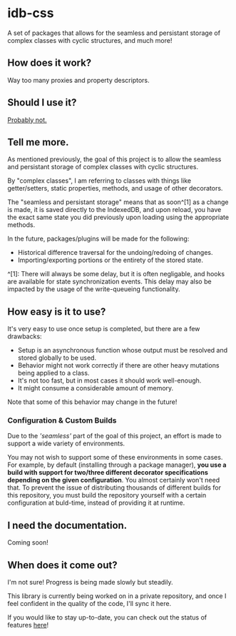 # idb-css
A set of packages that allows for the seamless and persistant storage of complex classes with cyclic structures, and much more!

## How does it work?

Way too many proxies and property descriptors.

## Should I use it?

[Probably not.](https://github.com/Agapurnis/idb-css/wiki/Disclaimer)

## Tell me more.

As mentioned previously, the goal of this project is to allow the seamless and persistant storage of complex classes with cyclic structures.

By "complex classes", I am referring to classes with things like getter/setters, static properties, methods, and usage of other decorators.

The "seamless and persistant storage" means that as soon^[1] as a change is made, it is saved directly to the IndexedDB, and upon reload, you have the exact same state you did previously upon loading using the appropriate methods.

In the future, packages/plugins will be made for the following:
 - Historical difference traversal for the undoing/redoing of changes.
 - Importing/exporting portions or the entirety of the stored state.

^[1]: There will always be some delay, but it is often negligable, and hooks are available for state synchronization events. This delay may also be impacted by the usage of the write-queueing functionality.

## How easy is it to use?

It's very easy to use once setup is completed, but there are a few drawbacks:
 - Setup is an asynchronous function whose output must be resolved and stored globally to be used.
 - Behavior might not work correctly if there are other heavy mutations being applied to a class.
 - It's not too fast, but in most cases it should work well-enough.
 - It might consume a considerable amount of memory.

Note that some of this behavior may change in the future!

### Configuration & Custom Builds

Due to the *'seamless'* part of the goal of this project, an effort is made to support a wide variety of environments.

You may not wish to support some of these environments in some cases. For example, by default (installing through a package manager), **you use a build with support for two/three different decorator specifications depending on the given configuration**. You almost certainly won't need that. To prevent the issue of distributing thousands of different builds for this repository, you must build the repository yourself with a certain configuration at buld-time, instead of providing it at runtime.

## I need the documentation.

Coming soon!

## When does it come out?

I'm not sure! Progress is being made slowly but steadily.

This library is currently being worked on in a private repository, and once I feel confident in the quality of the code, I'll sync it here.

If you would like to stay up-to-date, you can check out the status of features [here](https://github.com/Agapurnis/idb-css/projects/1)!
